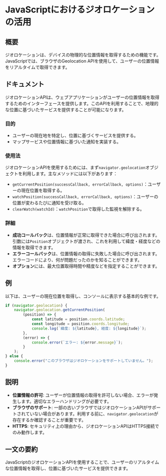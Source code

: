 <!--
Meta Description: # JavaScriptにおけるジオロケーションの活用 ## 概要 ジオロケーションは、デバイスの物理的な位置情報を取得するための機能です。JavaScriptでは、ブラウザのGeolocation APIを使用して、ユーザーの位置情報をリアルタイムで取得できます。 ## ドキュメント ジオロケーシ...
Meta Keywords: navigator, geolocation, position, error, latitude
-->

# JavaScriptにおけるジオロケーションの活用

## 概要
ジオロケーションは、デバイスの物理的な位置情報を取得するための機能です。JavaScriptでは、ブラウザのGeolocation APIを使用して、ユーザーの位置情報をリアルタイムで取得できます。

## ドキュメント
ジオロケーションAPIは、ウェブアプリケーションがユーザーの位置情報を取得するためのインターフェースを提供します。このAPIを利用することで、地理的な位置に基づいたサービスを提供することが可能になります。

### 目的
- ユーザーの現在地を特定し、位置に基づくサービスを提供する。
- マップサービスや位置情報に基づいた通知を実装する。

### 使用法
ジオロケーションAPIを使用するためには、まず`navigator.geolocation`オブジェクトを利用します。主なメソッドには以下があります：

- `getCurrentPosition(successCallback, errorCallback, options)`：ユーザーの現在位置を取得する。
- `watchPosition(successCallback, errorCallback, options)`：ユーザーの位置が変わるたびに通知を受け取る。
- `clearWatch(watchId)`：`watchPosition`で取得した監視を解除する。

### 詳細
- **成功コールバック**は、位置情報が正常に取得できた場合に呼び出されます。引数には`Position`オブジェクトが渡され、これを利用して緯度・経度などの情報を取得できます。
- **エラーコールバック**は、位置情報の取得に失敗した場合に呼び出されます。エラーコードにより、何が問題だったのかを知ることができます。
- **オプション**には、最大位置取得時間や精度などを指定することができます。

## 例
以下は、ユーザーの現在位置を取得し、コンソールに表示する基本的な例です。

```javascript
if (navigator.geolocation) {
    navigator.geolocation.getCurrentPosition(
        (position) => {
            const latitude = position.coords.latitude;
            const longitude = position.coords.longitude;
            console.log(`緯度: ${latitude}, 経度: ${longitude}`);
        },
        (error) => {
            console.error(`エラー: ${error.message}`);
        }
    );
} else {
    console.error("このブラウザはジオロケーションをサポートしていません。");
}
```

## 説明
- **位置情報の許可**: ユーザーが位置情報の取得を許可しない場合、エラーが発生します。適切なエラーハンドリングが必要です。
- **ブラウザのサポート**: 一部の古いブラウザではジオロケーションAPIがサポートされていない場合があります。利用する前に、`navigator.geolocation`が存在するか確認することが重要です。
- **HTTPS**: セキュリティ上の理由から、ジオロケーションAPIはHTTPS接続でのみ動作します。

## 一文の要約
JavaScriptのジオロケーションAPIを使用することで、ユーザーのリアルタイムな位置情報を取得し、位置に基づいたサービスを提供できます。